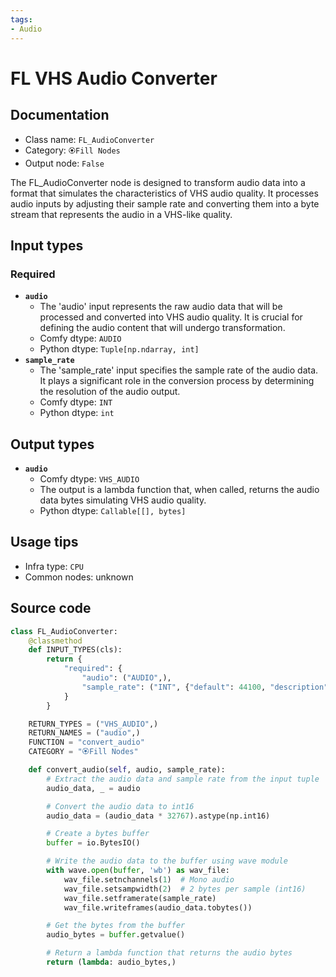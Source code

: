 ```yaml
---
tags:
- Audio
---
```


# FL VHS Audio Converter
## Documentation
- Class name: `FL_AudioConverter`
- Category: `🏵️Fill Nodes`
- Output node: `False`

The FL_AudioConverter node is designed to transform audio data into a format that simulates the characteristics of VHS audio quality. It processes audio inputs by adjusting their sample rate and converting them into a byte stream that represents the audio in a VHS-like quality.
## Input types
### Required
- **`audio`**
    - The 'audio' input represents the raw audio data that will be processed and converted into VHS audio quality. It is crucial for defining the audio content that will undergo transformation.
    - Comfy dtype: `AUDIO`
    - Python dtype: `Tuple[np.ndarray, int]`
- **`sample_rate`**
    - The 'sample_rate' input specifies the sample rate of the audio data. It plays a significant role in the conversion process by determining the resolution of the audio output.
    - Comfy dtype: `INT`
    - Python dtype: `int`
## Output types
- **`audio`**
    - Comfy dtype: `VHS_AUDIO`
    - The output is a lambda function that, when called, returns the audio data bytes simulating VHS audio quality.
    - Python dtype: `Callable[[], bytes]`
## Usage tips
- Infra type: `CPU`
- Common nodes: unknown


## Source code
```python
class FL_AudioConverter:
    @classmethod
    def INPUT_TYPES(cls):
        return {
            "required": {
                "audio": ("AUDIO",),
                "sample_rate": ("INT", {"default": 44100, "description": "Sample rate of the audio"}),
            }
        }

    RETURN_TYPES = ("VHS_AUDIO",)
    RETURN_NAMES = ("audio",)
    FUNCTION = "convert_audio"
    CATEGORY = "🏵️Fill Nodes"

    def convert_audio(self, audio, sample_rate):
        # Extract the audio data and sample rate from the input tuple
        audio_data, _ = audio

        # Convert the audio data to int16
        audio_data = (audio_data * 32767).astype(np.int16)

        # Create a bytes buffer
        buffer = io.BytesIO()

        # Write the audio data to the buffer using wave module
        with wave.open(buffer, 'wb') as wav_file:
            wav_file.setnchannels(1)  # Mono audio
            wav_file.setsampwidth(2)  # 2 bytes per sample (int16)
            wav_file.setframerate(sample_rate)
            wav_file.writeframes(audio_data.tobytes())

        # Get the bytes from the buffer
        audio_bytes = buffer.getvalue()

        # Return a lambda function that returns the audio bytes
        return (lambda: audio_bytes,)

```
